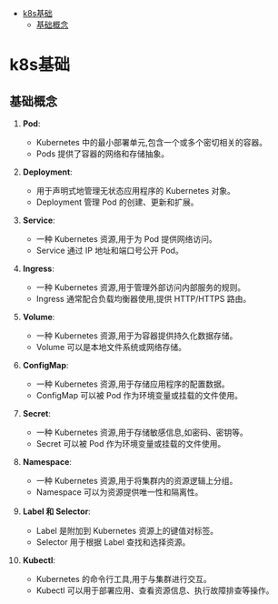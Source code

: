 - [k8s基础](#k8s基础)
  - [基础概念](#基础概念)

# k8s基础
## 基础概念
1. **Pod**:
   - Kubernetes 中的最小部署单元,包含一个或多个密切相关的容器。
   - Pods 提供了容器的网络和存储抽象。

2. **Deployment**:
   - 用于声明式地管理无状态应用程序的 Kubernetes 对象。
   - Deployment 管理 Pod 的创建、更新和扩展。

3. **Service**:
   - 一种 Kubernetes 资源,用于为 Pod 提供网络访问。
   - Service 通过 IP 地址和端口号公开 Pod。

4. **Ingress**:
   - 一种 Kubernetes 资源,用于管理外部访问内部服务的规则。
   - Ingress 通常配合负载均衡器使用,提供 HTTP/HTTPS 路由。

5. **Volume**:
   - 一种 Kubernetes 资源,用于为容器提供持久化数据存储。
   - Volume 可以是本地文件系统或网络存储。

6. **ConfigMap**:
   - 一种 Kubernetes 资源,用于存储应用程序的配置数据。
   - ConfigMap 可以被 Pod 作为环境变量或挂载的文件使用。

7. **Secret**:
   - 一种 Kubernetes 资源,用于存储敏感信息,如密码、密钥等。
   - Secret 可以被 Pod 作为环境变量或挂载的文件使用。

8. **Namespace**:
   - 一种 Kubernetes 资源,用于将集群内的资源逻辑上分组。
   - Namespace 可以为资源提供唯一性和隔离性。

9. **Label 和 Selector**:
   - Label 是附加到 Kubernetes 资源上的键值对标签。
   - Selector 用于根据 Label 查找和选择资源。

10. **Kubectl**:
    - Kubernetes 的命令行工具,用于与集群进行交互。
    - Kubectl 可以用于部署应用、查看资源信息、执行故障排查等操作。